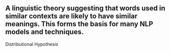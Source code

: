 A linguistic theory suggesting that words used in similar contexts are likely to have similar meanings. This forms the basis for many NLP models and techniques.
---
Distributional Hypothesis
